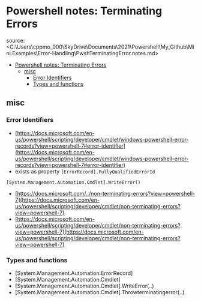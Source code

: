 # Powershell notes: Terminating Errors

source: <C:\Users\cppmo_000\SkyDrive\Documents\2021\Powershell\My_Github\Mini.Examples\Error-Handling\PwshTerminatingError.notes.md>

- [Powershell notes: Terminating Errors](#powershell-notes-terminating-errors)
  - [misc](#misc)
    - [Error Identifiers](#error-identifiers)
    - [Types and functions](#types-and-functions)

## misc

### Error Identifiers

- [https://docs.microsoft.com/en-us/powershell/scripting/developer/cmdlet/windows-powershell-error-records?view=powershell-7#error-identifier](https://docs.microsoft.com/en-us/powershell/scripting/developer/cmdlet/windows-powershell-error-records?view=powershell-7#error-identifier)
- exists as property `[ErrorRecord].FullyQualifiedErrorId`

`[System.Management.Automation.Cmdlet].WriteError()`

- [https://docs.microsoft.com/../non-terminating-errors?view=powershell-7](https://docs.microsoft.com/en-us/powershell/scripting/developer/cmdlet/non-terminating-errors?view=powershell-7)
- [https://docs.microsoft.com/en-us/powershell/scripting/developer/cmdlet/non-terminating-errors?view=powershell-7](https://docs.microsoft.com/en-us/powershell/scripting/developer/cmdlet/non-terminating-errors?view=powershell-7)

### Types and functions

- [System.Management.Automation.ErrorRecord]
- [System.Management.Automation.Cmdlet]
- [System.Management.Automation.Cmdlet].WriteError(..)
- [System.Management.Automation.Cmdlet].Throwterminatingerror(..)

<!-- old format?
- [System.Management.Automation.ErrorRecord]
- [System.Management.Automation.Cmdlet]
- [System.Management.Automation.Cmdlet].WriteError(..)
- [System.Management.Automation.Cmdlet].Throwterminatingerror(..)
-->